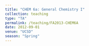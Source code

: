 ```yaml
---
title: "CHEM 6a: General Chemistry I"
collection: teaching
type: "TA"
permalink: /teaching/FA2013-CHEM6A
date: 2012-09-01
venue: "UCSD"
season: "Spring"
---
```

